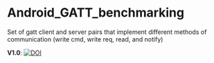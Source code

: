 # Android_GATT_benchmarking
Set of gatt client and server pairs that implement different methods of communication (write cmd, write req, read, and notify)

__V1.0__: [![DOI](https://zenodo.org/badge/180219191.svg)](https://zenodo.org/badge/latestdoi/180219191)
